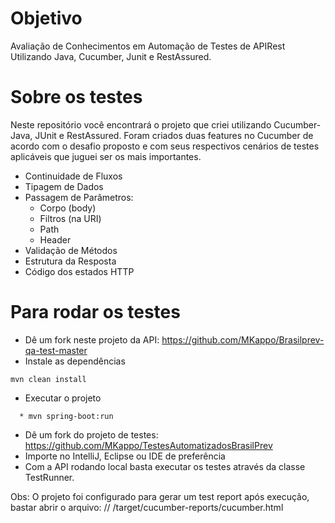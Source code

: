 # Objetivo
Avaliação de Conhecimentos em Automação de Testes de APIRest Utilizando Java, Cucumber, Junit e RestAssured.

# Sobre os testes
Neste repositório você encontrará o projeto que criei utilizando Cucumber-Java, JUnit e RestAssured.
Foram criados duas features no Cucumber de acordo com o desafio proposto e com seus respectivos cenários de testes aplicáveis que juguei ser os mais importantes.

* Continuidade de Fluxos
*	Tipagem de Dados
* Passagem de Parâmetros:
  *	Corpo (body)
  * Filtros (na URI)
  * Path
  * Header
* Validação de Métodos
*	Estrutura da Resposta
* Código dos estados HTTP

# Para rodar os testes

* Dê um fork neste projeto da API: 
<a>https://github.com/MKappo/Brasilprev-qa-test-master<a>
* Instale as dependências 
```shell
mvn clean install
```
* Executar o projeto 
```shell
  * mvn spring-boot:run
```
* Dê um fork do projeto de testes: https://github.com/MKappo/TestesAutomatizadosBrasilPrev
* Importe no IntelliJ, Eclipse ou IDE de preferência
* Com a API rodando local basta executar os testes através da classe TestRunner.

Obs: O projeto foi configurado para gerar um test report após execução, bastar abrir o arquivo:
//
/target/cucumber-reports/cucumber.html
